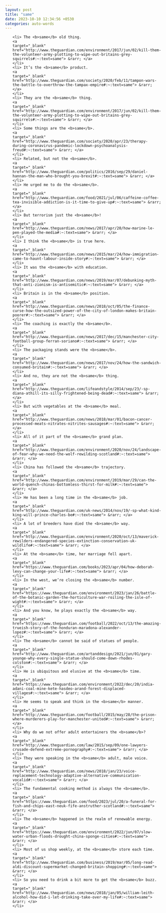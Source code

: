 ```yaml
---
layout: post
title: "same"
date: 2023-10-10 12:34:56 +0530
categories: auto-words
---
```

<ol>

    <li> The <b>same</b> old thing.
    <a 
    target="_blank" 
    href="http://www.theguardian.com/environment/2017/jun/02/kill-them-the-volunteer-army-plotting-to-wipe-out-britains-grey-squirrels#:~:text=same"> &rarr; </a>
    </li>
    <li> It’s the <b>same</b> product.
    <a 
    target="_blank" 
    href="http://www.theguardian.com/society/2020/feb/11/tampon-wars-the-battle-to-overthrow-the-tampax-empire#:~:text=same"> &rarr; </a>
    </li>
    <li> They are the <b>same</b> thing.
    <a 
    target="_blank" 
    href="http://www.theguardian.com/environment/2017/jun/02/kill-them-the-volunteer-army-plotting-to-wipe-out-britains-grey-squirrels#:~:text=same"> &rarr; </a>
    </li>
    <li> Some things are the <b>same</b>.
    <a 
    target="_blank" 
    href="http://www.theguardian.com/society/2020/apr/23/therapy-during-coronavirus-pandemic-lockdown-psychoanalysis-freud#:~:text=same"> &rarr; </a>
    </li>
    <li> Related, but not the <b>same</b>.
    <a 
    target="_blank" 
    href="http://www.theguardian.com/politics/2016/sep/29/daniel-hannan-the-man-who-brought-you-brexit#:~:text=same"> &rarr; </a>
    </li>
    <li> He urged me to do the <b>same</b>.
    <a 
    target="_blank" 
    href="http://www.theguardian.com/food/2021/jul/06/caffeine-coffee-tea-invisible-addiction-is-it-time-to-give-up#:~:text=same"> &rarr; </a>
    </li>
    <li> But terrorism just the <b>same</b>!
    <a 
    target="_blank" 
    href="http://www.theguardian.com/news/2017/apr/20/how-marine-le-pen-played-the-media#:~:text=same"> &rarr; </a>
    </li>
    <li> I think the <b>same</b> is true here.
    <a 
    target="_blank" 
    href="http://www.theguardian.com/news/2015/mar/24/how-immigration-came-to-haunt-labour-inside-story#:~:text=same"> &rarr; </a>
    </li>
    <li> It was the <b>same</b> with education.
    <a 
    target="_blank" 
    href="http://www.theguardian.com/news/2019/mar/07/debunking-myth-that-anti-zionism-is-antisemitic#:~:text=same"> &rarr; </a>
    </li>
    <li> Britain is in the <b>same</b> position.
    <a 
    target="_blank" 
    href="http://www.theguardian.com/news/2018/oct/05/the-finance-curse-how-the-outsized-power-of-the-city-of-london-makes-britain-poorer#:~:text=same"> &rarr; </a>
    </li>
    <li> The coaching is exactly the <b>same</b>.
    <a 
    target="_blank" 
    href="http://www.theguardian.com/news/2017/dec/15/manchester-city-football-group-ferran-soriano#:~:text=same"> &rarr; </a>
    </li>
    <li> The packaging stands were the <b>same</b>.
    <a 
    target="_blank" 
    href="http://www.theguardian.com/news/2017/nov/24/how-the-sandwich-consumed-britain#:~:text=same"> &rarr; </a>
    </li>
    <li> And no, they are not the <b>same</b> thing.
    <a 
    target="_blank" 
    href="http://www.theguardian.com/lifeandstyle/2014/sep/23/-sp-diana-athill-its-silly-frightened-being-dead#:~:text=same"> &rarr; </a>
    </li>
    <li> But with vegetables at the <b>same</b> meal.
    <a 
    target="_blank" 
    href="http://www.theguardian.com/news/2018/mar/01/bacon-cancer-processed-meats-nitrates-nitrites-sausages#:~:text=same"> &rarr; </a>
    </li>
    <li> All of it part of the <b>same</b> grand plan.
    <a 
    target="_blank" 
    href="http://www.theguardian.com/environment/2020/nov/24/landscape-of-fear-why-we-need-the-wolf-rewilding-scotland#:~:text=same"> &rarr; </a>
    </li>
    <li> China has followed the <b>same</b> trajectory.
    <a 
    target="_blank" 
    href="http://www.theguardian.com/environment/2019/mar/29/can-the-world-quench-chinas-bottomless-thirst-for-milk#:~:text=same"> &rarr; </a>
    </li>
    <li> He has been a long time in the <b>same</b> job.
    <a 
    target="_blank" 
    href="http://www.theguardian.com/uk-news/2014/nov/19/-sp-what-kind-king-will-prince-charles-be#:~:text=same"> &rarr; </a>
    </li>
    <li> A lot of breeders have died the <b>same</b> way.
    <a 
    target="_blank" 
    href="http://www.theguardian.com/environment/2020/oct/13/maverick-rewilders-endangered-species-extinction-conservation-uk-wildlife#:~:text=same"> &rarr; </a>
    </li>
    <li> At the <b>same</b> time, her marriage fell apart.
    <a 
    target="_blank" 
    href="https://www.theguardian.com/books/2023/apr/04/how-deborah-levy-can-change-your-life#:~:text=same"> &rarr; </a>
    </li>
    <li> In the west, we’re closing the <b>same</b> number.
    <a 
    target="_blank" 
    href="https://www.theguardian.com/environment/2023/jan/26/battle-of-the-botanic-garden-the-horticulture-war-roiling-the-isle-of-wight#:~:text=same"> &rarr; </a>
    </li>
    <li> And you know, he plays exactly the <b>same</b> way.
    <a 
    target="_blank" 
    href="https://www.theguardian.com/football/2022/oct/13/the-amazing-trueish-story-of-the-honduran-maradona-alexander-lopez#:~:text=same"> &rarr; </a>
    </li>
    <li> The <b>same</b> cannot be said of statues of people.
    <a 
    target="_blank" 
    href="http://www.theguardian.com/artanddesign/2021/jun/01/gary-younge-why-every-single-statue-should-come-down-rhodes-colston#:~:text=same"> &rarr; </a>
    </li>
    <li> He is ubiquitous and elusive at the <b>same</b> time.
    <a 
    target="_blank" 
    href="https://www.theguardian.com/environment/2022/dec/20/india-adani-coal-mine-kete-hasdeo-arand-forest-displaced-villages#:~:text=same"> &rarr; </a>
    </li>
    <li> He seems to speak and think in the <b>same</b> manner.
    <a 
    target="_blank" 
    href="http://www.theguardian.com/football/2015/may/28/the-prison-where-murderers-play-for-manchester-united#:~:text=same"> &rarr; </a>
    </li>
    <li> Why do we not offer adult entertainers the <b>same</b>?
    <a 
    target="_blank" 
    href="http://www.theguardian.com/law/2015/sep/09/one-lawyers-crusade-defend-extreme-pornography#:~:text=same"> &rarr; </a>
    </li>
    <li> They were speaking in the <b>same</b> adult, male voice.
    <a 
    target="_blank" 
    href="http://www.theguardian.com/news/2018/jan/23/voice-replacement-technology-adaptive-alternative-communication-vocalid#:~:text=same"> &rarr; </a>
    </li>
    <li> The fundamental cooking method is always the <b>same</b>.
    <a 
    target="_blank" 
    href="https://www.theguardian.com/food/2023/jul/20/a-funeral-for-fish-and-chips-east-neuk-fife-anstruther-scotland#:~:text=same"> &rarr; </a>
    </li>
    <li> The <b>same</b> happened in the realm of renewable energy.
    <a 
    target="_blank" 
    href="https://www.theguardian.com/environment/2022/jun/07/slow-water-urban-floods-drought-china-sponge-cities#:~:text=same"> &rarr; </a>
    </li>
    <li> Most of us shop weekly, at the <b>same</b> store each time.
    <a 
    target="_blank" 
    href="http://www.theguardian.com/business/2019/mar/05/long-read-aldi-discount-supermarket-changed-britain-shopping#:~:text=same"> &rarr; </a>
    </li>
    <li> So you need to drink a bit more to get the <b>same</b> buzz.
    <a 
    target="_blank" 
    href="http://www.theguardian.com/news/2018/jan/05/william-leith-alcohol-how-did-i-let-drinking-take-over-my-life#:~:text=same"> &rarr; </a>
    </li>